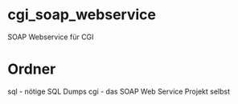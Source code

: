 # cgi_soap_webservice
SOAP Webservice für CGI

# Ordner
sql - nötige SQL Dumps
cgi - das SOAP Web Service Projekt selbst
